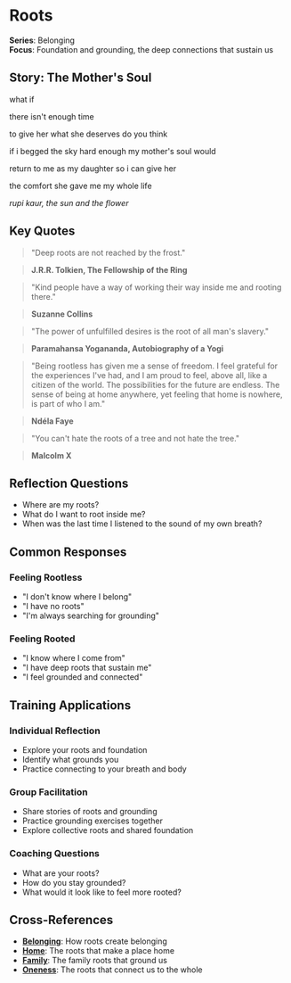 # Roots

**Series**: Belonging  
**Focus**: Foundation and grounding, the deep connections that sustain us

## Story: The Mother's Soul

what if

there isn't enough time

to give her what she deserves do you think

if i begged the sky hard enough my mother's soul would

return to me as my daughter so i can give her

the comfort she gave me my whole life

*rupi kaur, the sun and the flower*

## Key Quotes

> "Deep roots are not reached by the frost."

> **J.R.R. Tolkien, The Fellowship of the Ring**

> "Kind people have a way of working their way inside me and rooting there."

> **Suzanne Collins**

> "The power of unfulfilled desires is the root of all man's slavery."

> **Paramahansa Yogananda, Autobiography of a Yogi**

> "Being rootless has given me a sense of freedom. I feel grateful for the experiences I've had, and I am proud to feel, above all, like a citizen of the world. The possibilities for the future are endless. The sense of being at home anywhere, yet feeling that home is nowhere, is part of who I am."

> **Ndéla Faye**

> "You can't hate the roots of a tree and not hate the tree."

> **Malcolm X**

## Reflection Questions

- Where are my roots?
- What do I want to root inside me?
- When was the last time I listened to the sound of my own breath?

## Common Responses

### **Feeling Rootless**
- "I don't know where I belong"
- "I have no roots"
- "I'm always searching for grounding"

### **Feeling Rooted**
- "I know where I come from"
- "I have deep roots that sustain me"
- "I feel grounded and connected"

## Training Applications

### **Individual Reflection**
- Explore your roots and foundation
- Identify what grounds you
- Practice connecting to your breath and body

### **Group Facilitation**
- Share stories of roots and grounding
- Practice grounding exercises together
- Explore collective roots and shared foundation

### **Coaching Questions**
- What are your roots?
- How do you stay grounded?
- What would it look like to feel more rooted?

## Cross-References
- **[Belonging](01-belonging.md)**: How roots create belonging
- **[Home](12-home.md)**: The roots that make a place home
- **[Family](11-family.md)**: The family roots that ground us
- **[Oneness](06-oneness.md)**: The roots that connect us to the whole
